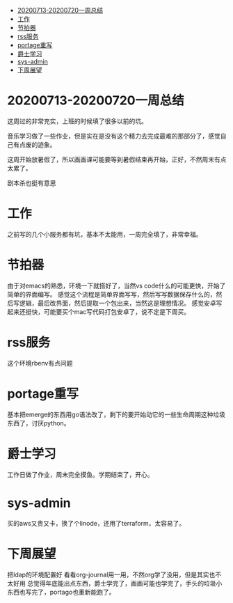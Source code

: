 - [20200713-20200720一周总结](#org8834faf)
- [工作](#org4e249e0)
- [节拍器](#orgc537cc2)
- [rss服务](#orgb722e15)
- [portage重写](#org0207c3e)
- [爵士学习](#org1983dd1)
- [sys-admin](#org30a9724)
- [下周展望](#orgc42cc05)



<a id="org8834faf"></a>

# 20200713-20200720一周总结

这周过的非常充实，上班的时候填了很多以前的坑。

音乐学习做了一些作业，但是实在是没有这个精力去完成最难的那部分了，感觉自己有点废的迹象。

这周开始放暑假了，所以画画课可能要等到暑假结束再开始，正好，不然周末有点太累了。

剧本杀也挺有意思


<a id="org4e249e0"></a>

# 工作

之前写的几个小服务都有坑，基本不太能用，一周完全填了，非常幸福。


<a id="orgc537cc2"></a>

# 节拍器

由于对emacs的熟悉，环境一下就搭好了，当然vs code什么的可能更快，开始了简单的界面编写。 感觉这个流程是简单界面写写，然后写写数据保存什么的，然后写逻辑，最后改界面，然后提取一个包出来，当然这是理想情况。 感觉安卓写起来还挺快，可能要买个mac写代码打包安卓了，说不定是下周买。


<a id="orgb722e15"></a>

# rss服务

这个环境rbenv有点问题


<a id="org0207c3e"></a>

# portage重写

基本把emerge的东西用go语法改了，剩下的要开始动它的一些生命周期这种垃圾东西了，讨厌python。


<a id="org1983dd1"></a>

# 爵士学习

工作日做了作业，周末完全摸鱼。学期结束了，开心。


<a id="org30a9724"></a>

# sys-admin

买的aws又贵又卡，换了个linode，还用了terraform，太容易了。


<a id="orgc42cc05"></a>

# 下周展望

把ldap的环境配置好 看看org-journal用一用，不然org学了没用，但是其实也不太好用 总觉得年底能出点东西，爵士学完了，画画可能也学完了，手头的垃圾小东西也写完了，portago也重新能跑了。
